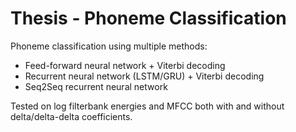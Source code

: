 # Thesis - Phoneme Classification

Phoneme classification using multiple methods:
* Feed-forward neural network + Viterbi decoding
* Recurrent neural network (LSTM/GRU) + Viterbi decoding
* Seq2Seq recurrent neural network

Tested on log filterbank energies and MFCC both with and without delta/delta-delta coefficients.

